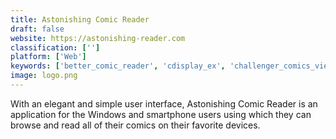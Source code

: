 ```yaml
---
title: Astonishing Comic Reader
draft: false 
website: https://astonishing-reader.com
classification: ['']
platform: ['Web']
keywords: ['better_comic_reader', 'cdisplay_ex', 'challenger_comics_viewer', 'chunky_comic_reader', 'comic_seer', 'comic_zeal', 'comical', 'comics_plus', 'comicsviewer', 'cover_comic_reader', 'simplecomic']
image: logo.png
---
```

With an elegant and simple user interface, Astonishing Comic Reader is an application for the Windows and smartphone users using which they can browse and read all of their comics on their favorite devices.